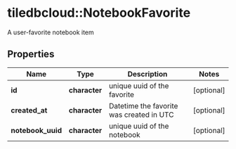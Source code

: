 # tiledbcloud::NotebookFavorite

A user-favorite notebook item
## Properties
Name | Type | Description | Notes
------------ | ------------- | ------------- | -------------
**id** | **character** | unique uuid of the favorite | [optional] 
**created_at** | **character** | Datetime the favorite was created in UTC | [optional] 
**notebook_uuid** | **character** | unique uuid of the notebook | [optional] 


